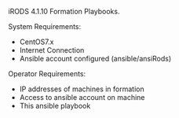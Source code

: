 iRODS 4.1.10 Formation Playbooks.

System Requirements:
- CentOS7.x
- Internet Connection
- Ansible account configured (ansible/ansiRods)

Operator Requirements:
- IP addresses of machines in formation
- Access to ansible account on machine
- This ansible playbook


